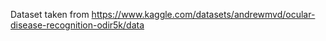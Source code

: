 Dataset taken from https://www.kaggle.com/datasets/andrewmvd/ocular-disease-recognition-odir5k/data

